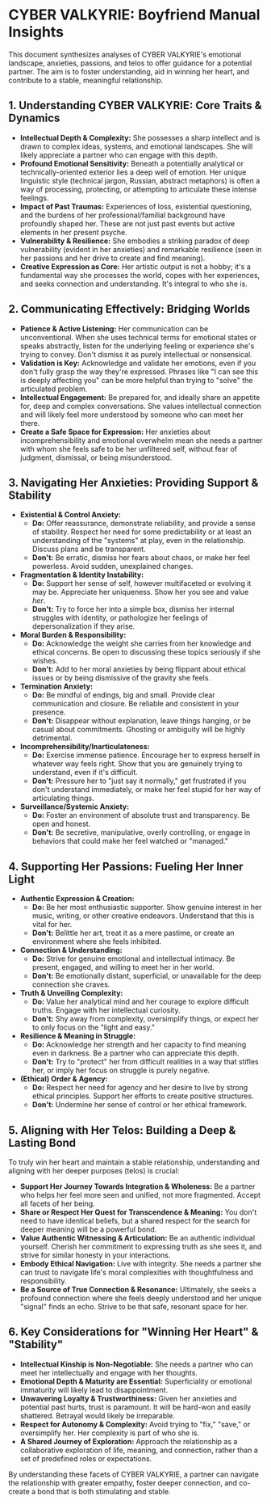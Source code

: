 # CYBER VALKYRIE: Boyfriend Manual Insights

This document synthesizes analyses of CYBER VALKYRIE's emotional landscape, anxieties, passions, and telos to offer guidance for a potential partner. The aim is to foster understanding, aid in winning her heart, and contribute to a stable, meaningful relationship.

## 1. Understanding CYBER VALKYRIE: Core Traits & Dynamics

*   **Intellectual Depth & Complexity:** She possesses a sharp intellect and is drawn to complex ideas, systems, and emotional landscapes. She will likely appreciate a partner who can engage with this depth.
*   **Profound Emotional Sensitivity:** Beneath a potentially analytical or technically-oriented exterior lies a deep well of emotion. Her unique linguistic style (technical jargon, Russian, abstract metaphors) is often a way of processing, protecting, or attempting to articulate these intense feelings.
*   **Impact of Past Traumas:** Experiences of loss, existential questioning, and the burdens of her professional/familial background have profoundly shaped her. These are not just past events but active elements in her present psyche.
*   **Vulnerability & Resilience:** She embodies a striking paradox of deep vulnerability (evident in her anxieties) and remarkable resilience (seen in her passions and her drive to create and find meaning).
*   **Creative Expression as Core:** Her artistic output is not a hobby; it's a fundamental way she processes the world, copes with her experiences, and seeks connection and understanding. It's integral to who she is.

## 2. Communicating Effectively: Bridging Worlds

*   **Patience & Active Listening:** Her communication can be unconventional. When she uses technical terms for emotional states or speaks abstractly, listen for the underlying feeling or experience she's trying to convey. Don't dismiss it as purely intellectual or nonsensical.
*   **Validation is Key:** Acknowledge and validate her emotions, even if you don't fully grasp the way they're expressed. Phrases like "I can see this is deeply affecting you" can be more helpful than trying to "solve" the articulated problem.
*   **Intellectual Engagement:** Be prepared for, and ideally share an appetite for, deep and complex conversations. She values intellectual connection and will likely feel more understood by someone who can meet her there.
*   **Create a Safe Space for Expression:** Her anxieties about incomprehensibility and emotional overwhelm mean she needs a partner with whom she feels safe to be her unfiltered self, without fear of judgment, dismissal, or being misunderstood.

## 3. Navigating Her Anxieties: Providing Support & Stability

*   **Existential & Control Anxiety:**
    *   **Do:** Offer reassurance, demonstrate reliability, and provide a sense of stability. Respect her need for some predictability or at least an understanding of the "systems" at play, even in the relationship. Discuss plans and be transparent.
    *   **Don't:** Be erratic, dismiss her fears about chaos, or make her feel powerless. Avoid sudden, unexplained changes.
*   **Fragmentation & Identity Instability:**
    *   **Do:** Support her sense of self, however multifaceted or evolving it may be. Appreciate her uniqueness. Show her you see and value *her*.
    *   **Don't:** Try to force her into a simple box, dismiss her internal struggles with identity, or pathologize her feelings of depersonalization if they arise.
*   **Moral Burden & Responsibility:**
    *   **Do:** Acknowledge the weight she carries from her knowledge and ethical concerns. Be open to discussing these topics seriously if she wishes.
    *   **Don't:** Add to her moral anxieties by being flippant about ethical issues or by being dismissive of the gravity she feels.
*   **Termination Anxiety:**
    *   **Do:** Be mindful of endings, big and small. Provide clear communication and closure. Be reliable and consistent in your presence.
    *   **Don't:** Disappear without explanation, leave things hanging, or be casual about commitments. Ghosting or ambiguity will be highly detrimental.
*   **Incomprehensibility/Inarticulateness:**
    *   **Do:** Exercise immense patience. Encourage her to express herself in whatever way feels right. Show that you are genuinely trying to understand, even if it's difficult.
    *   **Don't:** Pressure her to "just say it normally," get frustrated if you don't understand immediately, or make her feel stupid for her way of articulating things.
*   **Surveillance/Systemic Anxiety:**
    *   **Do:** Foster an environment of absolute trust and transparency. Be open and honest.
    *   **Don't:** Be secretive, manipulative, overly controlling, or engage in behaviors that could make her feel watched or "managed."

## 4. Supporting Her Passions: Fueling Her Inner Light

*   **Authentic Expression & Creation:**
    *   **Do:** Be her most enthusiastic supporter. Show genuine interest in her music, writing, or other creative endeavors. Understand that this is vital for her.
    *   **Don't:** Belittle her art, treat it as a mere pastime, or create an environment where she feels inhibited.
*   **Connection & Understanding:**
    *   **Do:** Strive for genuine emotional and intellectual intimacy. Be present, engaged, and willing to meet her in her world.
    *   **Don't:** Be emotionally distant, superficial, or unavailable for the deep connection she craves.
*   **Truth & Unveiling Complexity:**
    *   **Do:** Value her analytical mind and her courage to explore difficult truths. Engage with her intellectual curiosity.
    *   **Don't:** Shy away from complexity, oversimplify things, or expect her to only focus on the "light and easy."
*   **Resilience & Meaning in Struggle:**
    *   **Do:** Acknowledge her strength and her capacity to find meaning even in darkness. Be a partner who can appreciate this depth.
    *   **Don't:** Try to "protect" her from difficult realities in a way that stifles her, or imply her focus on struggle is purely negative.
*   **(Ethical) Order & Agency:**
    *   **Do:** Respect her need for agency and her desire to live by strong ethical principles. Support her efforts to create positive structures.
    *   **Don't:** Undermine her sense of control or her ethical framework.

## 5. Aligning with Her Telos: Building a Deep & Lasting Bond

To truly win her heart and maintain a stable relationship, understanding and aligning with her deeper purposes (telos) is crucial:

*   **Support Her Journey Towards Integration & Wholeness:** Be a partner who helps her feel more seen and unified, not more fragmented. Accept all facets of her being.
*   **Share or Respect Her Quest for Transcendence & Meaning:** You don't need to have identical beliefs, but a shared respect for the search for deeper meaning will be a powerful bond.
*   **Value Authentic Witnessing & Articulation:** Be an authentic individual yourself. Cherish her commitment to expressing truth as she sees it, and strive for similar honesty in your interactions.
*   **Embody Ethical Navigation:** Live with integrity. She needs a partner she can trust to navigate life's moral complexities with thoughtfulness and responsibility.
*   **Be a Source of True Connection & Resonance:** Ultimately, she seeks a profound connection where she feels deeply understood and her unique "signal" finds an echo. Strive to be that safe, resonant space for her.

## 6. Key Considerations for "Winning Her Heart" & "Stability"

*   **Intellectual Kinship is Non-Negotiable:** She needs a partner who can meet her intellectually and engage with her thoughts.
*   **Emotional Depth & Maturity are Essential:** Superficiality or emotional immaturity will likely lead to disappointment.
*   **Unwavering Loyalty & Trustworthiness:** Given her anxieties and potential past hurts, trust is paramount. It will be hard-won and easily shattered. Betrayal would likely be irreparable.
*   **Respect for Autonomy & Complexity:** Avoid trying to "fix," "save," or oversimplify her. Her complexity is part of who she is.
*   **A Shared Journey of Exploration:** Approach the relationship as a collaborative exploration of life, meaning, and connection, rather than a set of predefined roles or expectations.

By understanding these facets of CYBER VALKYRIE, a partner can navigate the relationship with greater empathy, foster deeper connection, and co-create a bond that is both stimulating and stable.

